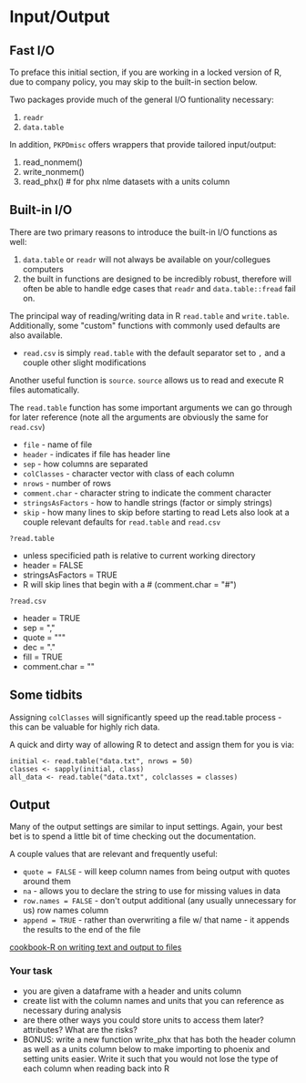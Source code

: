 
# Input/Output

## Fast I/O

To preface this initial section, if you are working in a locked version of R, 
due to company policy, you may skip to the built-in section below.

Two packages provide much of the general I/O funtionality necessary:

1) `readr`
2) `data.table`

In addition, `PKPDmisc` offers wrappers that provide tailored input/output:

1) read_nonmem()
2) write_nonmem()
3) read_phx()   # for phx nlme datasets with a units column


## Built-in I/O

There are two primary reasons to introduce the built-in I/O functions as well:

1) `data.table` or `readr` will not always be available on your/collegues computers
2) the built in functions are designed to be incredibly robust, therefore will
often be able to handle edge cases that `readr` and `data.table::fread` fail on.


The principal way of reading/writing data in R `read.table` and `write.table`. Additionally, some "custom" functions with commonly used defaults are also available.

* `read.csv` is simply `read.table` with the default separator set to `,` and a couple other slight modifications

Another useful function is `source`. `source` allows us to read and execute R files automatically. 

The `read.table` function has some important arguments we can go through for later reference (note all the arguments are obviously the same for `read.csv`)

* `file` - name of file
* `header` - indicates if file has header line
* `sep` - how columns are separated
* `colClasses` - character vector with class of each column
* `nrows` - number of rows 
* `comment.char` - character string to indicate the comment character
* `stringsAsFactors` - how to handle strings (factor or simply strings)
* `skip` - how many lines to skip before starting to read
Lets also look at a couple relevant defaults for `read.table` and `read.csv`

`?read.table`

* unless specificied path is relative to current working directory
* header = FALSE
* stringsAsFactors = TRUE
* R will skip lines that begin with a # (comment.char = "#")

`?read.csv`

* header = TRUE
* sep = ","
* quote = "\""
* dec = "."
* fill = TRUE
* comment.char = ""


## Some tidbits

Assigning `colClasses` will significantly speed up the read.table process - this can be valuable for highly rich data.

A quick and dirty way of allowing R to detect and assign them for you is via:

```
initial <- read.table("data.txt", nrows = 50)
classes <- sapply(initial, class)
all_data <- read.table("data.txt", colclasses = classes)
```

## Output

Many of the output settings are similar to input settings. Again, your best bet is to spend a little bit of time checking out the documentation.

A couple values that are relevant and frequently useful:

* `quote = FALSE` - will keep column names from being output with quotes around them
* `na` - allows you to declare the string to use for missing values in data
* `row.names = FALSE` - don't output additional (any usually unnecessary for us) row names column
* `append = TRUE` - rather than overwriting a file w/ that name - it appends the results to the end of the file

[cookbook-R on writing text and output to files](http://www.cookbook-r.com/Data_input_and_output/Writing_text_and_output_from_analyses_to_a_file/)

### Your task

- you are given a dataframe with a header and units column
- create list with the column names and units that you can reference as necessary during analysis
- are there other ways you could store units to access them later? attributes? What are the risks?
- BONUS: write a new function write_phx that has both the header column as well as a units column below to make importing to phoenix and setting units easier. Write it such that you would not lose the type of each column when reading back into R

